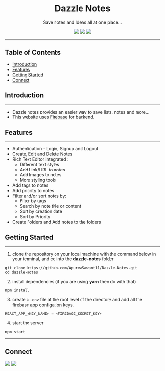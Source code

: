 <div align="center">

# Dazzle Notes

<p>Save notes and Ideas all at one place...</p>

![](https://img.shields.io/badge/React-20232A?style=for-the-badge&logo=react&logoColor=61DAFB)
![](https://img.shields.io/badge/React_Router-CA4245?style=for-the-badge&logo=react-router&logoColor=white)
![](https://img.shields.io/badge/CSS3-1572B6?style=for-the-badge&logo=css3&logoColor=white)

</div>

---

## Table of Contents

- [Introduction](#introduction)
- [Features](#features)
- [Getting Started](#getting-started)
- [Connect](#connect)

## Introduction

---

- Dazzle notes provides an easier way to save lists, notes and more...
- This website uses [Firebase](https://firebase.google.com/) for backend.

## Features

---

- Authentication - Login, Signup and Logout
- Create, Edit and Delete Notes
- Rich Text Editor integrated :
  - Different text styles
  - Add Link/URL to notes
  - Add Images to notes
  - More styling tools
- Add tags to notes
- Add priority to notes
- Filter and/or sort notes by:
  - Filter by tags
  - Search by note title or content
  - Sort by creation date
  - Sort by Priority
- Create Folders and Add notes to the folders

## Getting Started

---

1. clone the repository on your local machine with the command below in your terminal, and cd into the **dazzle-notes** folder

```
git clone https://github.com/ApurvaSawant11/Dazzle-Notes.git
cd dazzle-notes
```

2. install dependencies (if you are using **yarn** then do with that)

```
npm install
```

3. create a `.env` file at the root level of the directory and add all the firebase app configation keys.

```
REACT_APP_<KEY_NAME> = <FIREBASE_SECRET_KEY>
```

4. start the server

```
npm start
```

---

## Connect

<a href="https://twitter.com/ApurvaSawant11"><img src="https://img.shields.io/badge/Twitter-1DA1F2?style=for-the-badge&logo=twitter&logoColor=white"/></a>
<a href="https://www.linkedin.com/in/apurvasawant11/"><img src="https://img.shields.io/badge/LinkedIn-0077B5?style=for-the-badge&logo=linkedin&logoColor=white"/></a>
